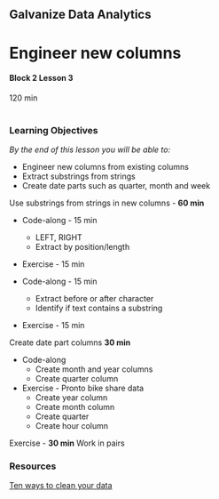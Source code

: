 ## Galvanize Data Analytics
# Engineer new columns
#### Block 2 Lesson 3

120 min
<br>
<br>
### Learning Objectives
*By the end of this lesson you will be able to:*
* Engineer new columns from existing columns
* Extract substrings from strings
* Create date parts such as quarter, month and week

Use substrings from strings in new columns - **60 min**                        
* Code-along - 15 min
  * LEFT, RIGHT
  * Extract by position/length

* Exercise -  15 min 
 
* Code-along - 15 min
    * Extract before or after character
    * Identify if text contains a substring

* Exercise - 15 min

Create date part columns **30 min**
* Code-along
  * Create month and year columns
  * Create quarter column
* Exercise - Pronto bike share data
  * Create year column
  * Create month column
  * Create quarter
  * Create hour column 
    
Exercise -  **30 min**
Work in pairs



### Resources
[Ten ways to clean your data](https://support.office.com/en-us/article/top-ten-ways-to-clean-your-data-2844b620-677c-47a7-ac3e-c2e157d1db19)

